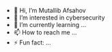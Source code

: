 - 👋 Hi, I’m Mutallib Afsahov
- 👀 I’m interested in cybersecurity
- 🌱 I’m currently learning ...
- 📫 How to reach me ...
- ⚡ Fun fact: ...

<!---
mutallib03/mutallib03 is a ✨ special ✨ repository because its `README.md` (this file) appears on your GitHub profile.
You can click the Preview link to take a look at your changes.
--->

